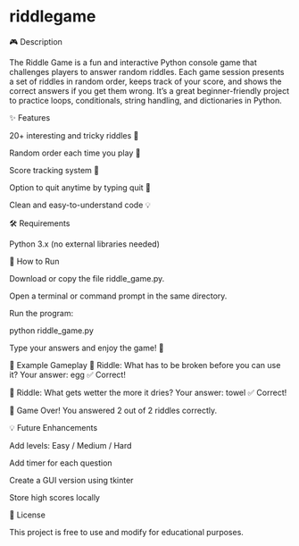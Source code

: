 # riddlegame
🎮 Description

The Riddle Game is a fun and interactive Python console game that challenges players to answer random riddles.
Each game session presents a set of riddles in random order, keeps track of your score, and shows the correct answers if you get them wrong.
It’s a great beginner-friendly project to practice loops, conditionals, string handling, and dictionaries in Python.

✨ Features

20+ interesting and tricky riddles 🧩

Random order each time you play 🔀

Score tracking system 🎯

Option to quit anytime by typing quit 🚪

Clean and easy-to-understand code 💡

🛠️ Requirements

Python 3.x (no external libraries needed)

🚀 How to Run

Download or copy the file riddle_game.py.

Open a terminal or command prompt in the same directory.

Run the program:

python riddle_game.py


Type your answers and enjoy the game! 🎉

🧩 Example Gameplay
🤔 Riddle: What has to be broken before you can use it?
Your answer: egg
✅ Correct!

🤔 Riddle: What gets wetter the more it dries?
Your answer: towel
✅ Correct!

🎯 Game Over!
You answered 2 out of 2 riddles correctly.

💡 Future Enhancements

Add levels: Easy / Medium / Hard

Add timer for each question

Create a GUI version using tkinter

Store high scores locally

📜 License

This project is free to use and modify for educational purposes.
